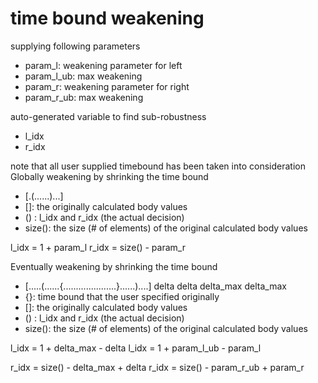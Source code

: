 # time bound weakening
supplying following parameters
- param_l: weakening parameter for left
- param_l_ub: max weakening
- param_r: weakening parameter for right
- param_r_ub: max weakening

auto-generated variable to find sub-robustness
- l_idx
- r_idx

note that all user supplied timebound has been taken into consideration
Globally weakening by shrinking the time bound
- [.(......)...]
- []: the originally calculated body values
- () : l_idx and r_idx (the actual decision)
- size(): the size (# of elements) of the original calculated body values

l_idx = 1 + param_l
r_idx = size() - param_r


Eventually weakening by shrinking the time bound
- [.....(......{.....................}......)....]
          delta                        delta
     delta_max                          delta_max
- {}: time bound that the user specified originally     
- []: the originally calculated body values
- () : l_idx and r_idx (the actual decision)
- size(): the size (# of elements) of the original calculated body values

l_idx = 1 + delta_max - delta
l_idx = 1 + param_l_ub - param_l

r_idx = size() - delta_max + delta
r_idx = size() - param_r_ub + param_r

